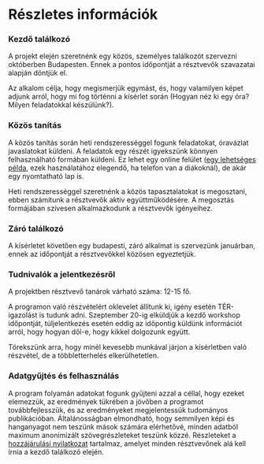---
---
# Részletes információk

### Kezdő találkozó
A projekt elején szeretnénk egy közös, személyes találkozót szervezni októberben Budapesten. Ennek a pontos időpontját a résztvevők szavazatai alapján döntjük el.

Az alkalom célja, hogy megismerjük egymást, és, hogy valamilyen képet adjunk arról, hogy mi fog történni a kísérlet során (Hogyan néz ki egy óra? Milyen feladatokkal készülünk?). 

### Közös tanítás

A közös tanítás során heti rendszerességgel fogunk feladatokat, óravázlat javaslatokat küldeni. A feladatok egy részét igyekszünk könnyen felhasználható formában küldeni. Ez lehet egy online felület ([egy lehetséges példa](https://felfedezteto-matematika.github.io/interaktiv-tanitas/problems/hatszog-egy-tengellyel.html), ezek használatához elegendő, ha telefon van a diákoknál), de akár egy nyomtatható lap is.

Heti rendszerességgel szeretnénk a közös tapasztalatokat is megosztani, ebben számítunk a résztvevők aktív együttműködésére. A megosztás formájában szívesen alkalmazkodunk a résztvevők igényeihez.

### Záró találkozó

A kísérletet követően egy budapesti, záró alkalmat is szervezünk januárban, ennek az időpontját a résztvevőkkel közösen egyeztetjük. 

### Tudnivalók a jelentkezésről

A projektben résztvevő tanárok várható száma: 12-15 fő. 

A programon való részvételért oklevelet állítunk ki, igény esetén TÉR-igazolást is tudunk adni.
Szeptember 20-ig elküldjük a kezdő workshop időpontját, túljelentkezés esetén eddig az időpontig küldünk információt arról, hogy hogyan dől-e, hogy kikkel dolgozunk együtt.

Törekszünk arra, hogy minél kevesebb munkával járjon a kísérletben való részvétel, de a többletterhelés elkerülhetetlen.

### Adatgyűjtés és felhasználás

A program folyamán adatokat fogunk gyűjteni azzal a céllal, hogy ezeket elemezzük, az eredmények tükrében a jövőben a programot továbbfejlesszük, és az eredményeket megjelentessük tudományos publikációban. Általánosságban elmondható, hogy semmilyen képi és hanganyagot nem teszünk mások számára elérhetővé, minden adatból maximum anonimizált szövegrészleteket teszünk közzé. Részleteket a [hozzájárulási nyilatkozat](https://docs.google.com/document/d/1WhvybyRmSY9D5l47vjRk2BWQ5HVWCphV/edit) tartalmaz, amelyet minden résztvevőnek alá kell írnia a kezdő találkozó elején.
